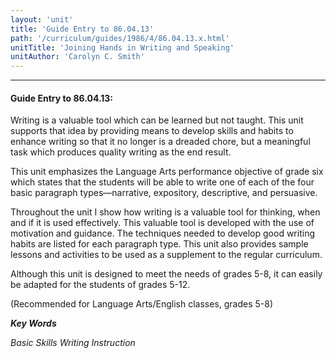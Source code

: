 ```yaml
---
layout: 'unit'
title: 'Guide Entry to 86.04.13'
path: '/curriculum/guides/1986/4/86.04.13.x.html'
unitTitle: 'Joining Hands in Writing and Speaking'
unitAuthor: 'Carolyn C. Smith'
---
```


<body>
<hr/>
 <h4>
  Guide Entry to 86.04.13:
 </h4>
 Writing is a valuable tool which can be learned but not taught. This unit supports that idea by providing means to develop skills and habits to enhance writing so that it no longer is a dreaded chore, but a meaningful task which produces quality writing as the end result.
 <p>
  This unit emphasizes the Language Arts performance objective of grade six which states that the students will be able to write one of each of the four basic paragraph types—narrative, expository, descriptive, and persuasive.
 </p>
 <p>
  Throughout the unit I show how writing is a valuable tool for thinking, when and if it is used effectively. This valuable tool is developed with the use of motivation and guidance. The techniques needed to develop good writing habits are listed for each paragraph type. This unit also provides sample lessons and activities to be used as a supplement to the regular curriculum.
 </p>
 <p>
  Although this unit is designed to meet the needs of grades 5-8, it can easily be adapted for the students of grades 5-12.
 </p>
 <p>
  (Recommended for Language Arts/English classes, grades 5-8)
 </p>
<p>
  <b>
   <i>
    Key Words
   </i>
  </b>
  <br/>
 </p>
 <p>
  <i>
   Basic Skills Writing Instruction
  </i>
 </p>

</body>
